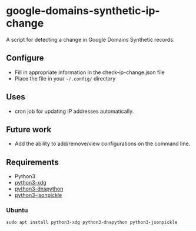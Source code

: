# google-domains-synthetic-ip-change

A script for detecting a change in Google Domains Synthetic records.

## Configure

- Fill in appropriate information in the check-ip-change.json file
- Place the file in your `~/.config/` directory

## Uses

- cron job for updating IP addresses automatically.

## Future work

- Add the ability to add/remove/view configurations on the command line.

## Requirements

- Python3
- [python3-xdg](https://freedesktop.org/wiki/Software/pyxdg/)
- [python3-dnspython](http://www.dnspython.org/)
- [python3-jsonpickle](https://jsonpickle.github.io/)

### Ubuntu
```
sudo apt install python3-xdg python3-dnspython python3-jsonpickle
```
